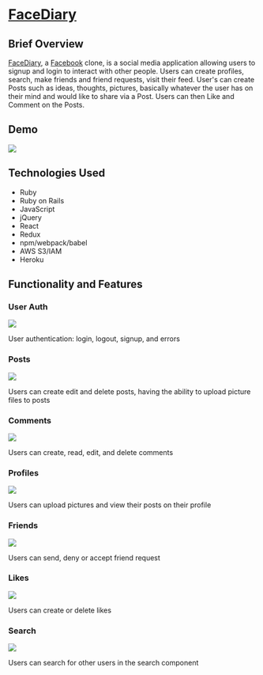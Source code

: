 # [FaceDiary](http://facediary.herokuapp.com/#/)

## Brief Overview
[FaceDiary](http://facediary.herokuapp.com/#/), a [Facebook](https://facebook.com) clone, is a social media application allowing users to signup and login to interact with other people. Users can create profiles, search, make friends and friend requests, visit their feed. User's can create Posts such as ideas, thoughts, pictures, basically whatever the user has on their mind and would like to share via a Post. Users can then Like and Comment on the Posts.
  
## Demo
![](https://media.giphy.com/media/87EqaNnmZdjeiiqhhc/giphy.gif)

## Technologies Used
  * Ruby
  * Ruby on Rails
  * JavaScript
  * jQuery
  * React
  * Redux
  * npm/webpack/babel
  * AWS S3/IAM
  * Heroku

## Functionality and Features

### User Auth 
![](https://media.giphy.com/media/ms02aY14yZDLZzTJqx/giphy.gif)

User authentication: login, logout, signup, and errors

### Posts
![](https://media.giphy.com/media/WU6mHhH7eSjXiwdFfY/giphy.gif)

Users can create edit and delete posts, having the ability to upload picture files to posts 

### Comments
![](https://media.giphy.com/media/e0OwnSvVVK7zlRD8ZG/giphy.gif)

Users can create, read, edit, and delete comments

### Profiles
![](https://media.giphy.com/media/IrsX23CRd8oq6MAYN6/giphy.gif)

Users can upload pictures and view their posts on their profile

### Friends
![](https://media.giphy.com/media/c6doSkFw7tzjrm762L/giphy.gif)

Users can send, deny or accept friend request

### Likes
![](https://media.giphy.com/media/mK8ZOTX4Qp2LhRV8WU/giphy.gif)

Users can create or delete likes

### Search
![](https://media.giphy.com/media/4j5i2GzmBvCQXOZUN0/giphy.gif)

Users can search for other users in the search component

